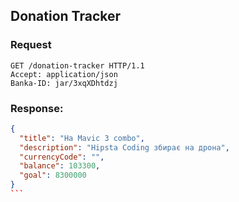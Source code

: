 ## Donation Tracker

### Request

```http
GET /donation-tracker HTTP/1.1
Accept: application/json
Banka-ID: jar/3xqXDhtdzj
```

### Response:
```json
{
  "title": "На Mavic 3 combo",
  "description": "Hipsta Coding збирає на дрона",
  "currencyCode": "",
  "balance": 103300,
  "goal": 8300000
}
``` 